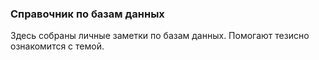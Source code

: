 ### Справочник по базам данных

Здесь собраны личные заметки по базам данных. Помогают тезисно ознакомится с темой.